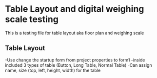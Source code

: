 # Table Layout and digital weighing scale testing

This is a testing file for table layout aka floor plan and weighing scale

## Table Layout
-Use change the startup form from project properties to form1
-inside included 3 types of table (Button, Long Table, Normal Table)
-Can assign name, size (top, left, height, width) for the table

